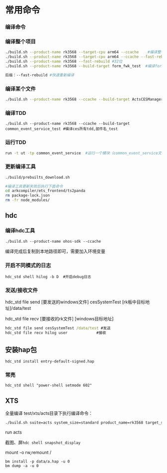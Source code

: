 # 常用命令

### 编译命令

### 编译整个项目

```bash
./build.sh --product-name rk3568 --target-cpu arm64 --ccache	#编译整个项目,64位
./build.sh --product-name rk3568 --target-cpu arm64 --ccache --fast-rebuild	#快速重新编译
./build.sh --product-name rk3568 --fast-rebuild #32位
./build.sh --product-name rk3568 --build-target form_fwk_test  #编译form_fwk子系统下所有测试用例

后缀：--fast-rebuild #快速重新编译
```

### 编译某个文件

```bash
./build.sh --product-name rk3568 --ccache --build-target ActsCESManagertest --target-cpu arm64
```

### 编译TDD

```
./build.sh --product-name rk3568 --ccache --build-target common_event_service_test #编译ces所有tdd,部件名_test
```

### 运行TDD

```bash
run -t ut -tp common_event_service	#运行一个模块（common_event_service文件夹下）
```



### 更新编译工具

```bash
./build/prebuilts_download.sh

#编译工具更新失败后执行下面命令
cd arkcompiler/ets_frontend/ts2panda
rm package-lock.json
rm -fr node_modules/  
```



## hdc

### 编译hdc工具

```
./build.sh --product-name ohos-sdk --ccache
```

编译完成后复制到本地路径即可，需要加入环境变量

### 开启不同模式的日志

```shell
hdc_std shell hilog -b D  #开启debug日志
```

### 发送/接收文件

hdc_std file send [要发送的windows文件] cesSystemTest [rk板中目标地址]/data/test

hdc_std file recv [要接收的rk文件]  [windows目标地址]

```bat
hdc_std file send cesSystemTest /data/test #发送
hdc_std file recv hilog user  			 #接收
```

## 安装hap包

```
hdc_std install entry-default-signed.hap
```

### 常亮

```
hdc_std shell "power-shell setmode 602"
```

## XTS

全量编译 test/xts/acts目录下执行编译命令： 

```bash
./build.sh suite=acts system_size=standard product_name=rk3568 target_subsystem=notification
```

run acts

截图、屏`hdc shell snapshot_display`

mount -o rw,remount /



```
bm install -p data/a.hap -u 0
bm dump -a -u 0
```

